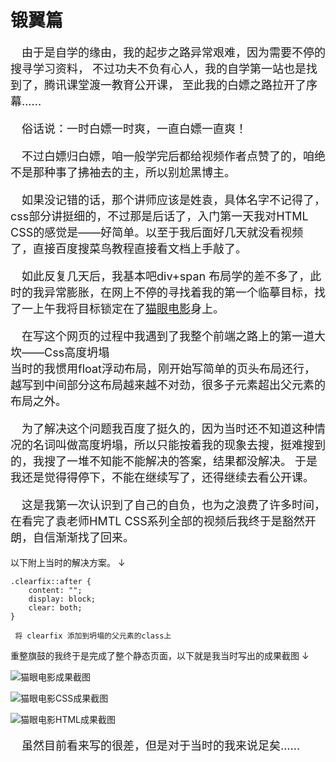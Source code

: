 <ClientOnly>
<initbg/>
</ClientOnly>

# <my-text color="#49eb6c" weight="bold">锻翼篇</my-text>

<p style="text-indent:1em;font-size:18px;">
 由于是自学的缘由，我的起步之路异常艰难，因为需要不停的搜寻学习资料，
 不过功夫不负有心人，我的自学第一站也是找到了，腾讯课堂渡一教育公开课，
 至此我的白嫖之路拉开了序幕......
</p>

<p style="text-indent:1em;font-size:18px;">
俗话说：<my-text color="#4eaaff" weight="bold" size="20px">一时白嫖一时爽，一直白嫖一直爽！</my-text>
</p>

<p style="text-indent:1em;font-size:18px;">
不过白嫖归白嫖，咱一般学完后都给视频作者点赞了的，咱绝不是那种事了拂袖去的主，所以别尬黑博主。
</p>

<p style="text-indent:1em;font-size:18px;">
如果没记错的话，那个讲师应该是姓袁，具体名字不记得了，css部分讲挺细的，不过那是后话了，入门第一天我对HTML CSS的感觉是——好简单。以至于我后面好几天就没看视频了，直接百度搜菜鸟教程直接看文档上手敲了。
</p>

<p style="text-indent:1em;font-size:18px;">
如此反复几天后，我基本吧div+span 布局学的差不多了，此时的我异常膨胀，在网上不停的寻找着我的第一个临摹目标，找了一上午我将目标锁定在了<a href="https://www.maoyan.com/" target="_blank"><my-text  weight="bold">猫眼电影</my-text></a>身上。
</p>

<p style="text-indent:1em;font-size:18px;">
在写这个网页的过程中我遇到了我整个前端之路上的第一道大坎——<my-text color="red" weight="bold">Css高度坍塌</my-text>
<br>
当时的我惯用float浮动布局，刚开始写简单的页头布局还行，越写到中间部分这布局越来越不对劲，很多子元素超出父元素的布局之外。
</p>

<p style="text-indent:1em;font-size:18px;">
为了解决这个问题我百度了挺久的，因为当时还不知道这种情况的名词叫做高度坍塌，所以只能按着我的现象去搜，挺难搜到的，我搜了一堆不知能不能解决的答案，结果都没解决。
于是我还是觉得得停下，不能在继续写了，还得继续去看公开课。
</p>
<p style="text-indent:1em;font-size:18px;">
这是我第一次认识到了自己的自负，也为之浪费了许多时间，在看完了袁老师HMTL CSS系列全部的视频后我终于是豁然开朗，自信渐渐找了回来。
</p>
<tips  type="warn">
<template v-slot:title>
小蝣说：
</template>
以下附上当时的解决方案。  <my-text size="25px" weight="bold">↓</my-text>
</tips>

```css:no-line-numbers
.clearfix::after {
    content: "";
    display: block;
    clear: both;
}

 将 clearfix 添加到坍塌的父元素的class上

```

<tips>
<template v-slot:title>
小蝣说：
</template>
重整旗鼓的我终于是完成了整个静态页面，以下就是我当时写出的成果截图  ↓
</tips>

![猫眼电影成果截图](https://s3.bmp.ovh/imgs/2022/01/d232253482e749b6.png)

![猫眼电影CSS成果截图](https://s3.bmp.ovh/imgs/2022/01/b2c8ea08e8026e59.png)

![猫眼电影HTML成果截图](https://s3.bmp.ovh/imgs/2022/01/bda75e1b83cfc0ba.png)

<p style="text-indent:1em;font-size:18px;">
虽然目前看来写的很差，但是对于当时的我来说足矣......
</p>

<ClientOnly>
<comment/>
</ClientOnly>

<my-code/>
